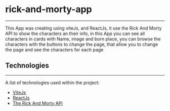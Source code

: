 # rick-and-morty-app
***
This App was creating using viteJs, and ReactJs, it use the Rick And Morty API to show the characters an their info, in this App you can see all characters in cards with Name, image and born place, you can browse the characters with the buttons to change the page, that allow you to change the page and see the characters for each page

## Technologies
***
A list of technologies used within the project:
* [ViteJs](https://vitejs.dev/)
* [ReactJs](hhttps://reactjs.org/)
* [The Rick And Morty API](https://rickandmortyapi.com/)
